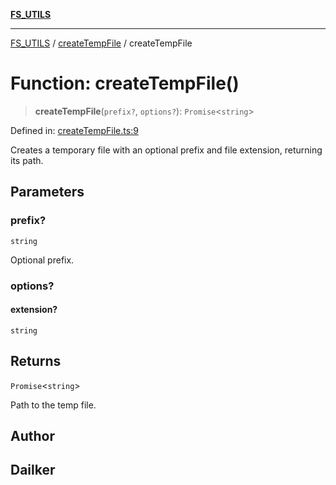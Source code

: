 [**FS_UTILS**](../../README.md)

***

[FS_UTILS](../../README.md) / [createTempFile](../README.md) / createTempFile

# Function: createTempFile()

> **createTempFile**(`prefix?`, `options?`): `Promise`\<`string`\>

Defined in: [createTempFile.ts:9](https://github.com/dailker/everyutil/blob/26e2bb73429918cf0d08899e9efd90b82a42c92e/src/fs/createTempFile.ts#L9)

Creates a temporary file with an optional prefix and file extension, returning its path.

## Parameters

### prefix?

`string`

Optional prefix.

### options?

#### extension?

`string`

## Returns

`Promise`\<`string`\>

Path to the temp file.

## Author

## Dailker
